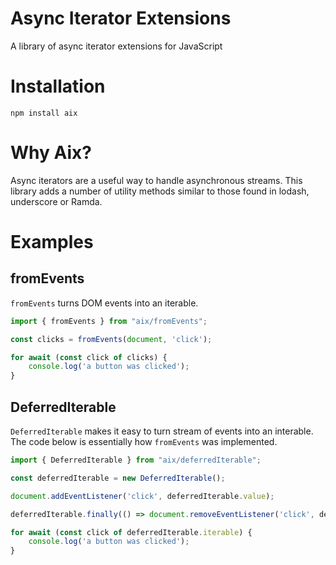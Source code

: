 # Async Iterator Extensions

A library of async iterator extensions for JavaScript

# Installation

    npm install aix

# Why Aix?

Async iterators are a useful way to handle asynchronous streams. This library adds a number
of utility methods similar to those found in lodash, underscore or Ramda.

# Examples

## fromEvents

```fromEvents``` turns DOM events into an iterable.

```javascript
import { fromEvents } from "aix/fromEvents";

const clicks = fromEvents(document, 'click');

for await (const click of clicks) {
    console.log('a button was clicked');
}
```

## DeferredIterable

```DeferredIterable``` makes it easy to turn stream of events into an interable. The code below
is essentially how ```fromEvents``` was implemented.

```javascript
import { DeferredIterable } from "aix/deferredIterable";

const deferredIterable = new DeferredIterable();

document.addEventListener('click', deferredIterable.value);

deferredIterable.finally(() => document.removeEventListener('click', deferredIterable.value));

for await (const click of deferredIterable.iterable) {
    console.log('a button was clicked');
}
```